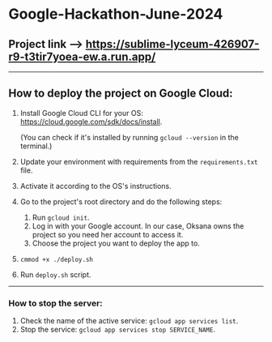 # Google-Hackathon-June-2024

## Project link --> https://sublime-lyceum-426907-r9-t3tir7yoea-ew.a.run.app/

---
## How to deploy the project on Google Cloud:
1. Install Google Cloud CLI for your OS: https://cloud.google.com/sdk/docs/install.
   
     (You can check if it's installed by running `gcloud --version` in the terminal.)
3. Update your environment with requirements from the `requirements.txt` file.
4. Activate it according to the OS's instructions.
5. Go to the project's root directory and do the following steps:
    1. Run `gcloud init`. 
    2. Log in with your Google account.  In our case, Oksana owns the project so you need her account to access it.
    3. Choose the project you want to deploy the app to.
6. `cmmod +x ./deploy.sh`
7. Run `deploy.sh` script.

---
### How to stop the server:
1. Check the name of the active service: `gcloud app services list`.
2. Stop the service: `gcloud app services stop SERVICE_NAME`.
